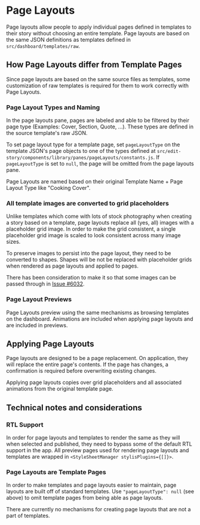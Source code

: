 # Page Layouts

Page layouts allow people to apply individual pages defined in templates to their story without choosing an entire template. Page layouts are based on the same JSON definitions as templates defined in `src/dashboard/templates/raw`.

## How Page Layouts differ from Template Pages

Since page layouts are based on the same source files as templates, some customization of raw templates is required for them to work correctly with Page Layouts.

### Page Layout Types and Naming

In the page layouts pane, pages are labeled and able to be filtered by their page type (Examples: Cover, Section, Quote, ...). These types are defined in the source template's raw JSON.

To set page layout type for a template page, set `pageLayoutType` on the template JSON's page objects to one of the types defined at `src/edit-story/components/library/panes/pageLayouts/constants.js`. If `pageLayoutType` is set to `null`, the page will be omitted from the page layouts pane.

Page Layouts are named based on their original Template Name + Page Layout Type like "Cooking Cover".

### All template images are converted to grid placeholders

Unlike templates which come with lots of stock photography when creating a story based on a template, page layouts replace all (yes, all) images with a placeholder grid image. In order to make the grid consistent, a single placeholder grid image is scaled to look consistent across many image sizes.

To preserve images to persist into the page layout, they need to be converted to shapes. Shapes will be not be replaced with placeholder grids when rendered as page layouts and applied to pages.

There has been consideration to make it so that some images can be passed through in [Issue #6032](https://github.com/google/web-stories-wp/issues/6032).

### Page Layout Previews

Page Layouts preview using the same mechanisms as browsing templates on the dashboard. Animations are included when applying page layouts and are included in previews.

## Applying Page Layouts

Page layouts are designed to be a page replacement. On application, they will replace the entire page's contents. If the page has changes, a confirmation is required before overwriting existing changes.

Applying page layouts copies over grid placeholders and all associated animations from the original template page.

## Technical notes and considerations

### RTL Support

In order for page layouts and templates to render the same as they will when selected and published, they need to bypass some of the default RTL support in the app. All preview pages used for rendering page layouts and templates are wrapped in `<StyleSheetManager stylisPlugins={[]}>`.

### Page Layouts are Template Pages

In order to make templates and page layouts easier to maintain, page layouts are built off of standard templates. Use `"pageLayoutType": null` (see above) to omit template pages from being able as page layouts.

There are currently no mechanisms for creating page layouts that are not a part of templates.
